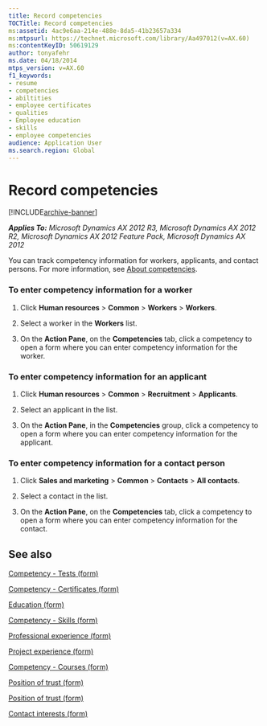 ```yaml
---
title: Record competencies
TOCTitle: Record competencies
ms:assetid: 4ac9e6aa-214e-488e-8da5-41b23657a334
ms:mtpsurl: https://technet.microsoft.com/library/Aa497012(v=AX.60)
ms:contentKeyID: 50619129
author: tonyafehr
ms.date: 04/18/2014
mtps_version: v=AX.60
f1_keywords:
- resume
- competencies
- abiltities
- employee certificates
- qualities
- Employee education
- skills
- employee competencies
audience: Application User
ms.search.region: Global
---
```


# Record competencies 


[!INCLUDE[archive-banner](includes/archive-banner.md)]


_**Applies To:** Microsoft Dynamics AX 2012 R3, Microsoft Dynamics AX 2012 R2, Microsoft Dynamics AX 2012 Feature Pack, Microsoft Dynamics AX 2012_

You can track competency information for workers, applicants, and contact persons. For more information, see [About competencies](about-competencies.md).

### To enter competency information for a worker

1.  Click **Human resources** \> **Common** \> **Workers** \> **Workers**.

2.  Select a worker in the **Workers** list.

3.  On the **Action Pane**, on the **Competencies** tab, click a competency to open a form where you can enter competency information for the worker.

### To enter competency information for an applicant

1.  Click **Human resources** \> **Common** \> **Recruitment** \> **Applicants**.

2.  Select an applicant in the list.

3.  On the **Action Pane**, in the **Competencies** group, click a competency to open a form where you can enter competency information for the applicant.

### To enter competency information for a contact person

1.  Click **Sales and marketing** \> **Common** \> **Contacts** \> **All contacts**.

2.  Select a contact in the list.

3.  On the **Action Pane**, on the **Competencies** tab, click a competency to open a form where you can enter competency information for the contact.

## See also

[Competency - Tests (form)](https://technet.microsoft.com/library/jj729770\(v=ax.60\))

[Competency - Certificates (form)](https://technet.microsoft.com/library/aa552531\(v=ax.60\))

[Education (form)](https://technet.microsoft.com/library/aa616828\(v=ax.60\))

[Competency - Skills (form)](https://technet.microsoft.com/library/aa616428\(v=ax.60\))

[Professional experience (form)](https://technet.microsoft.com/library/aa550286\(v=ax.60\))

[Project experience (form)](https://technet.microsoft.com/library/aa575899\(v=ax.60\))

[Competency - Courses (form)](https://technet.microsoft.com/library/aa586737\(v=ax.60\))

[Position of trust (form)](https://technet.microsoft.com/library/aa591442\(v=ax.60\))

[Position of trust (form)](https://technet.microsoft.com/library/aa591442\(v=ax.60\))

[Contact interests (form)](https://technet.microsoft.com/library/aa554489\(v=ax.60\))

  


